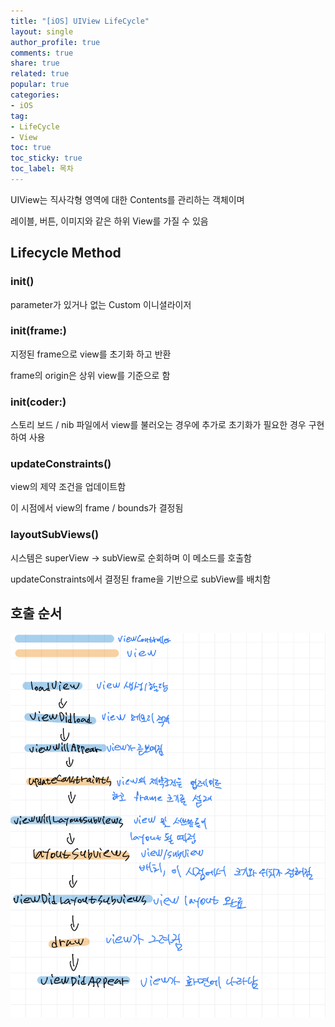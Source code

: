 ```yaml
---
title: "[iOS] UIView LifeCycle"
layout: single
author_profile: true
comments: true
share: true
related: true
popular: true
categories:
- iOS
tag:
- LifeCycle
- View
toc: true
toc_sticky: true
toc_label: 목차
---
```


UIView는 직사각형 영역에 대한 Contents를 관리하는 객체이며

레이블, 버튼, 이미지와 같은 하위 View를 가질 수 있음

## Lifecycle Method

### init()

parameter가 있거나 없는 Custom 이니셜라이저

### init(frame:)

지정된 frame으로 view를 초기화 하고 반환

frame의 origin은 상위 view를 기준으로 함

### init(coder:)

스토리 보드 / nib 파일에서 view를 불러오는 경우에 추가로 초기화가 필요한 경우 구현하여 사용

### updateConstraints()

view의 제약 조건을 업데이트함

이 시점에서 view의 frame / bounds가 결정됨

### layoutSubViews()

시스템은 superView → subView로 순회하며 이 메소드를 호출함

updateConstraints에서 결정된 frame을 기반으로 subView를 배치함

## 호출 순서

![](/assets/images/Posts/iOS/2022-02-04-viewlifecycle/viewmethodProcess.jpeg)
